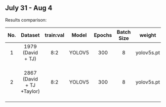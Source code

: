 ## July 31 - Aug 4

Results comparison:

|No.| Dataset  | train:val | Model | Epochs| Batch Size|weight|Hyperparameters| mAP@0.5|Training Time(hours)|Details|
|:---:| :-----:  | :-------: |:-----:|:-----:|:---------:|:------:|:-----------:|:----:|:---:|:----:|
|1| 1979 (David + TJ)  | 8:2| YOLOV5 |300|8|yolov5s.pt|[hyp](../results/exp16/hyp.yaml)|0.727|4.5|[exp16](../results/exp16)|
|2| 2867 (David + TJ +Taylor)  |  8:2| YOLOV5|300|8|yolov5s.pt|[hyp](../results/exp17/hyp.yaml)|0.623 |early stops(no improvement observed in last 100 epochs)| [exp17](../results/exp17) |
